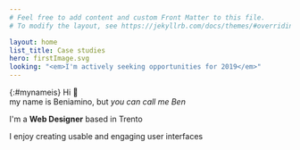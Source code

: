 ```yaml
---
# Feel free to add content and custom Front Matter to this file.
# To modify the layout, see https://jekyllrb.com/docs/themes/#overriding-theme-defaults

layout: home
list_title: Case studies
hero: firstImage.svg
looking: "<em>I'm actively seeking opportunities for 2019</em>"
---
```


{:#mynameis}
Hi 👋 <br>
my name is Beniamino, but *you can call me Ben* 

I'm a **Web Designer** based in Trento

I enjoy creating usable and engaging user interfaces


<!-- I like micro-interactions and chill music. <br> -->

<!-- my focuses are front-end development and Interaction Design
with passion for  -->

<!-- I'm an Interaction Designer with a focus on Motion graphics and front-end development -->

<!-- I'm a multi disciplinary web designer
with a passion for micro-interactions and chill music -->
